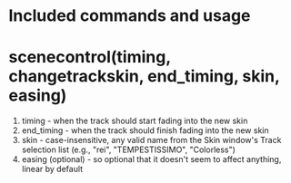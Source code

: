 # Included commands and usage
# scenecontrol(timing, changetrackskin, end_timing, skin, easing)
1. timing - when the track should start fading into the new skin
2. end_timing - when the track should finish fading into the new skin
3. skin - case-insensitive, any valid name from the Skin window's Track selection list (e.g., "rei", "TEMPESTISSIMO", "Colorless")
4. easing (optional) - so optional that it doesn't seem to affect anything, linear by default
